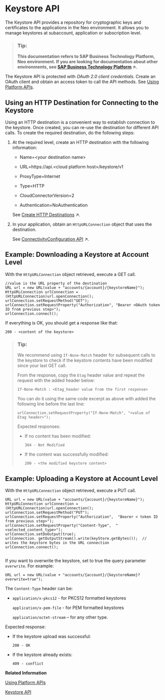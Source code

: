 <!-- loio08ff3f81b5944351ae540c71ac478d04 -->

# Keystore API

The Кeystore API provides a repository for cryptographic keys and certificates to the applications in the Neo environment. It allows you to manage keystores at subaccount, application or subscription level.

> ### Tip:  
> **This documentation refers to SAP Business Technology Platform, Neo environment. If you are looking for documentation about other environments, see [SAP Business Technology Platform](https://help.sap.com/viewer/65de2977205c403bbc107264b8eccf4b/Cloud/en-US/6a2c1ab5a31b4ed9a2ce17a5329e1dd8.html "SAP Business Technology Platform (SAP BTP) is an integrated offering comprised of four technology portfolios: database and data management, application development and integration, analytics, and intelligent technologies. The platform offers users the ability to turn data into business value, compose end-to-end business processes, and build and extend SAP applications quickly.") :arrow_upper_right:.**

The Keystore API is protected with *OAuth 2.0 client credentials*. Create an OAuth client and obtain an access token to call the API methods. See [Using Platform APIs](../30-development-neo/using-platform-apis-392af9d.md).



<a name="loio08ff3f81b5944351ae540c71ac478d04__section_kkj_jmr_zbb"/>

## Using an HTTP Destination for Connecting to the Keystore

Using an HTTP destination is a convenient way to establish connection to the keystore. Once created, you can re-use the destination for different API calls. To create the required destination, do the following steps:

1.  At the required level, create an HTTP destination with the following information:

    -   Name=<your destination name\>

    -   URL=https://api.<cloud platform host\>/keystore/v1

    -   ProxyType=Internet

    -   Type=HTTP

    -   CloudConnectorVersion=2

    -   Authentication=NoAuthentication


    See [Create HTTP Destinations](https://help.sap.com/viewer/b865ed651e414196b39f8922db2122c7/Cloud/en-US/1e110da0ddd8453aaf5aed2485d84f25.html "Create HTTP destinations in the Destinations editor (SAP BTP cockpit).") :arrow_upper_right:.

2.  In your application, obtain an `HttpURLConnection` object that uses the destination.

    See [ConnectivityConfiguration API](https://help.sap.com/viewer/b865ed651e414196b39f8922db2122c7/Cloud/en-US/4da3b13c88ce4220bbd56a4361799668.html "All connectivity API packages are visible by default from all Web applications. Applications can consume the connectivity configuration via a JNDI lookup.") :arrow_upper_right:.




<a name="loio08ff3f81b5944351ae540c71ac478d04__section_eht_kmr_zbb"/>

## Example: Downloading a Keystore at Account Level

With the `HttpURLConnection` object retrieved, execute a GET call.

```
//value is the URL property of the destination
URL url = new URL(value + "accounts/{account}/{keystoreName}");  
HttpURLConnection urlConnection = (HttpURLConnection)url.openConnection();
urlConnection.setRequestMethod("GET");
urlConnection.setRequestProperty("Authorization", "Bearer <OAuth token ID from previous step>");
urlConnection.connect();

```

If everything is OK, you should get a response like that:

`200 - <content of the keystore>`

> ### Tip:  
> We recommend using `If-None-Match` header for subsequent calls to the keystore to check if the keystore contents have been modified since your last GET call.
> 
> From the response, copy the `Etag` header value and repeat the request with the added header below:
> 
> `If-None-Match : <Etag_header value from the first response>`
> 
> You can do it using the same code excerpt as above with added the following line before the last line:
> 
> ```
> urlConnection.setRequestProperty("If-None-Match", "<value of Etag header>");
> ```
> 
> Expected responses:
> 
> -   If no content has been modified:
> 
>     `304 - Not Modified`
> 
> -   If the content was successfully modified:
> 
>     `200 - <the modified keystore content>`



<a name="loio08ff3f81b5944351ae540c71ac478d04__section_n1j_jnr_zbb"/>

## Example: Uploading a Keystore at Account Level

With the `HttpURLConnection` object retrieved, execute a PUT call.

```
URL url = new URL(value + "accounts/{account}/{keystoreName}");
HttpURLConnection urlConnection = (HttpURLConnection)url.openConnection();
urlConnection.setRequestMethod("PUT");
urlConnection.setRequestProperty("Authorization",  "Bearer < token ID from previous step>");
urlConnection.setRequestProperty("Content-Type",  "<selected_content_type>");
urlConnection.setDoOutput(true);
urlConnection. getOutputStream().write(keyStore.getBytes());  // writes the keystore bytes in the URL connection
urlConnection.connect();
				
```

If you want to overwrite the keystore, set to true the query parameter `overwrite`. For example:

```
URL url = new URL(value + "accounts/{account}/{keystoreName}?overwrite=true");
```

The `Content-Type` header can be:

-   `application/x-pkcs12` - for PKCS12 formatted keystores

    `application/x-pem-file` - for PEM formatted keystores

    `application/octet-stream` – for any other type.


Expected response:

-   If the keystore upload was successful:

    `200 - OK`

-   If the keystore already exists:

    `409 - conflict`


**Related Information**  


[Using Platform APIs](../30-development-neo/using-platform-apis-392af9d.md "Platform APIs are protected with OAuth 2.0 client credentials. Create an OAuth client and obtain an access token to call the platform API methods.")

[Keystore API](https://api.hana.ondemand.com/keystore/v1/documentation)

